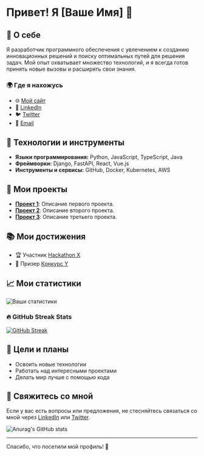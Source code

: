 # Привет! Я [Ваше Имя] 👋

## 🚀 О себе

Я разработчик программного обеспечения с увлечением к созданию инновационных решений и поиску оптимальных путей для решения задач. Мой опыт охватывает множество технологий, и я всегда готов принять новые вызовы и расширять свои знания.

### 🌍 Где я нахожусь

- 🌐 [Мой сайт](https://ваш-сайт.com)
- 🏢 [LinkedIn](https://www.linkedin.com/in/ваш-профиль)
- 🐦 [Twitter](https://twitter.com/ваш_твиттер)
- 📧 [Email](mailto:ваш-имейл@example.com)

## 🔧 Технологии и инструменты

- **Языки программирования:** Python, JavaScript, TypeScript, Java
- **Фреймворки:** Django, FastAPI, React, Vue.js
- **Инструменты и сервисы:** GitHub, Docker, Kubernetes, AWS

## 🌟 Мои проекты

- **[Проект 1](https://github.com/ваш-username/проект-1)**: Описание первого проекта.
- **[Проект 2](https://github.com/ваш-username/проект-2)**: Описание второго проекта.
- **[Проект 3](https://github.com/ваш-username/проект-3)**: Описание третьего проекта.

## 📚 Мои достижения

- 🏆 Участник [Hackathon X](https://ссылка-на-мероприятие)
- 🥇 Призер [Конкурс Y](https://ссылка-на-конкурс)

## 📈 Мои статистики

![Ваши статистики](https://github-readme-stats.vercel.app/api?username=ivanmanko&show_icons=true&hide_title=true&hide_border=true&count_private=true&include_all_commits=true&line_height=21)

### 🔥 GitHub Streak Stats
[![GitHub Streak](https://github-readme-streak-stats.herokuapp.com/?user=ivanmanko&theme=dark)](https://git.io/streak-stats)

## 🎯 Цели и планы

- Освоить новые технологии
- Работать над интересными проектами
- Делать мир лучше с помощью кода

## 💬 Свяжитесь со мной

Если у вас есть вопросы или предложения, не стесняйтесь связаться со мной через [LinkedIn](https://www.linkedin.com/in/ваш-профиль) или [Twitter](https://twitter.com/ваш_твиттер).

![Anurag's GitHub stats](https://github-readme-stats.vercel.app/api?username=ivanmanko&show_icons=true&theme=radical)

---

Спасибо, что посетили мой профиль! 🌟
